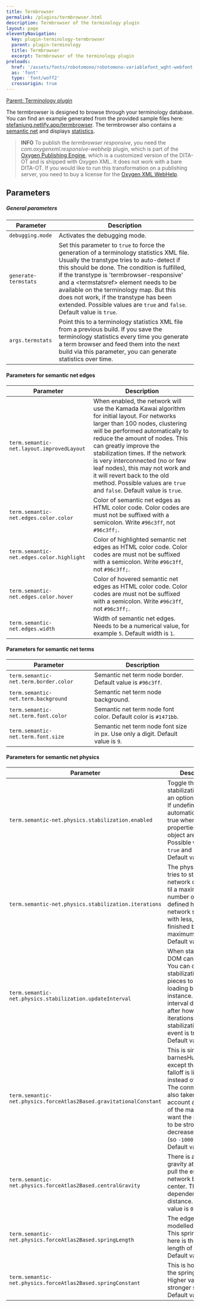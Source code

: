 ```yaml
---
title: Termbrowser
permalink: /plugins/termbrowser.html
description: Termbrowser of the terminology plugin
layout: page
eleventyNavigation:
  key: plugin-terminology-termbrowser
  parent: plugin-terminology
  title: Termbrowser
  excerpt: Termbrowser of the terminology plugin
preloads:
  href: '/assets/fonts/robotomono/robotomono-variablefont_wght-webfont.woff2'
  as: 'font'
  type: 'font/woff2'
  crossorigin: true
---
```


[Parent: Terminology plugin](/plugins/terminology.html)

The termbrowser is designed to browse through your terminology database. You can find an example generated from the provided sample files here: [stefanjung.netlify.app/termbrowser](https://stefanjung.netlify.app/termbrowser/). The termbrowser also contains a [semantic net](https://stefanjung.netlify.app/termbrowser/semantic-net/) and displays [statistics](https://stefanjung.netlify.app/termbrowser/semantic-net/termstats.html).

> <i class="fas fa-circle-info"></i> **INFO** To publish the _termbrowser responsive_, you need the _com.oxygenxml.responsive-webhelp_ plugin, which is part of the [Oxygen Publishing Engine](https://www.oxygenxml.com/publishing_engine.html), which is a customized version of the DITA-OT and is shipped with Oxygen XML. It does not work with a bare DITA-OT. If you would like to run this transformation on a publishing server, you need to buy a license for the [Oxygen XML WebHelp](https://www.oxygenxml.com/xml_webhelp/buy_oxygen_xml_webhelp.html).


Parameters
----------

##### General parameters

| Parameter | Description |
|-----------|-------------|
| `debugging.mode`     | Activates the debugging mode. |
| `generate-termstats` | Set this parameter to `true` to force the generation of a terminology statistics XML file. Usually the transtype tries to auto-detect if this should be done. The condition is fulfilled, if the transtype is 'termbrowser-responsive' and a &lt;termstatsref&gt; element needs to be available on the terminology map. But this does not work, if the transtype has been extended. Possible values are `true` and `false`. Default value is `true`. |
| `args.termstats` | Point this to a terminology statistics XML file from a previous build. If you save the terminology statistics every time you generate a term browser and feed them into the next build via this parameter, you can generate statistics over time. |


#### Parameters for semantic net edges

| Parameter | Description |
|-----------|-------------|
| `term.semantic-net.layout.improvedLayout` | When enabled, the network will use the Kamada Kawai algorithm for initial layout. For networks larger than 100 nodes, clustering will be performed automatically to reduce the amount of nodes. This can greatly improve the stabilization times. If the network is very interconnected (no or few leaf nodes), this may not work and it will revert back to the old method. Possible values are `true` and `false`. Default value is `true`. |
| `term.semantic-net.edges.color.color` | Color of semantic net edges as HTML color code. Color codes are must not be suffixed with a semicolon. Write `#96c3ff`, not `#96c3ff;`. |
| `term.semantic-net.edges.color.highlight` | Color of highlighted semantic net edges as HTML color code. Color codes are must not be suffixed with a semicolon. Write `#96c3ff`, not `#96c3ff;`. |
| `term.semantic-net.edges.color.hover` | Color of hovered semantic net edges as HTML color code. Color codes are must not be suffixed with a semicolon. Write `#96c3ff`, not `#96c3ff;`. |
| `term.semantic-net.edges.width` | Width of semantic net edges. Needs to be a numerical value, for example `5`. Default width is `1`. |


#### Parameters for semantic net terms

| Parameter | Description |
|-----------|-------------|
| `term.semantic-net.term.border.color` | Semantic net term node border. Default value is `#96c3ff`. |
| `term.semantic-net.term.background` | Semantic net term node background. |
| `term.semantic-net.term.font.color` | Semantic net term node font color. Default color is `#1471bb`. |
| `term.semantic-net.term.font.size` | Semantic net term node font size in px. Use only a digit. Default value is `9`. |


#### Parameters for semantic net physics

| Parameter | Description |
|-----------|-------------|
| `term.semantic-net.physics.stabilization.enabled` | Toggle the stabilization. This is an optional property. If undefined, it is automatically set to true when any of the properties of this object are defined. Possible values are `true` and `false`. Default value is `true`. |
| `term.semantic-net.physics.stabilization.iterations` | The physics module tries to stabilize the network on load up til a maximum number of iterations defined here. If the network stabilized with less, you are finished before the maximum number. Default value is `1000`. |
| `term.semantic-net.physics.stabilization.updateInterval` | When stabilizing, the DOM can freeze. You can chop the stabilization up into pieces to show a loading bar for instance. The interval determines after how many iterations the stabilizationProgress event is triggered. Default value is `50`. |
| `term.semantic-net.physics.forceAtlas2Based.gravitationalConstant` | This is similar to the barnesHut method except that the falloff is linear instead of quadratic. The connectivity is also taken into account as a factor of the mass. If you want the repulsion to be stronger, decrease the value (so `-1000`, `-2000`). Default value is `-50`. |
| `term.semantic-net.physics.forceAtlas2Based.centralGravity` | There is a central gravity attractor to pull the entire network back to the center. This is not dependent on distance. Default value is `0.01`. |
| `term.semantic-net.physics.forceAtlas2Based.springLength` | The edges are modelled as springs. This springLength here is the rest length of the spring. Default value is `100`. |
| `term.semantic-net.physics.forceAtlas2Based.springConstant` | This is how 'sturdy' the springs are. Higher values mean stronger springs. Default value is `0.08`. |

<!--
<video controls>
  <source src="../assets/images/termbrowser.webm" type="video/webm">
  Your browser does not support the video tag.
</video>
-->

